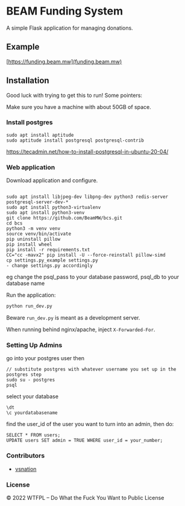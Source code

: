 # BEAM Funding System

A simple Flask application for managing donations.

Example
-------

[https://funding.beam.mw](funding.beam.mw)

## Installation

Good luck with trying to get this to run! Some pointers:

Make sure you have a machine with about 50GB of space.

### Install postgres
```
sudo apt install aptitude
sudo aptitude install postgresql postgresql-contrib
```
https://tecadmin.net/how-to-install-postgresql-in-ubuntu-20-04/


### Web application

Download application and configure.

```

sudo apt install libjpeg-dev libpng-dev python3 redis-server postgresql-server-dev-*
sudo apt install python3-virtualenv
sudo apt install python3-venv
git clone https://github.com/BeamMW/bcs.git
cd bcs
python3 -m venv venv
source venv/bin/activate
pip uninstall pillow
pip install wheel
pip install -r requirements.txt
CC="cc -mavx2" pip install -U --force-reinstall pillow-simd
cp settings.py_example settings.py
- change settings.py accordingly
```
eg change the psql_pass to your database password, psql_db to your database name

Run the application:

```bash
python run_dev.py
```

Beware `run_dev.py` is meant as a development server.

When running behind nginx/apache, inject `X-Forwarded-For`.

### Setting Up Admins
go into your postgres user then
```
// substitute postgres with whatever username you set up in the postgres step
sudo su - postgres
psql
```

select your database
```
\dt
\c yourdatabasename
```

find the user_id of the user you want to turn into an admin, then do:
```
SELECT * FROM users;
UPDATE users SET admin = TRUE WHERE user_id = your_number;
```
### Contributors

- [vsnation](https://github.com/vsnation)

### License

© 2022 WTFPL – Do What the Fuck You Want to Public License
